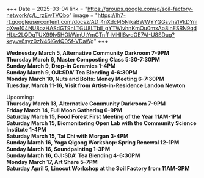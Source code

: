 +++
Date = 2025-03-04
link = "https://groups.google.com/g/soil-factory-network/c/L_rzEwTVQbo"
image = "https://lh7-rt.googleusercontent.com/docsz/AD_4nXdcI45NjkaBWWYYGGsvha1VkDYniqXve104NU8ozHASdGT9nLTGU8LTbiI_gYTWlvhnKmOu0mxAo8inESRN9qdHLtz2LQDgTUX99Iv5HOkWmUtYmCTnff-MHIl6wdOE7AI-U8SDug?key=v6syz0zN46lGvIQ0Sf-VDaWg"
+++

**Wednesday March 5, Alternative Community Darkroom 7-9PM**  
**Thursday March 6, Master Composting Class 5:30-7:30PM**  
**Sunday March 9, Drop-in Ceramics 1-4PM**  
**Sunday March 9, OJI:SDA’ Tea Blending 4-6:30PM**  
**Monday March 10, Nuts and Bolts: Money Meeting 6-7:30PM**  
**Tuesday, March 11-16,  Visit from Artist-in-Residence Landon Newton**

Upcoming:  
**Thursday March 13, Alternative Community Darkroom 7-9PM**  
**Friday March 14, Full Moon Gathering 6-9PM**  
**Saturday March 15, Food Forest First Meeting of the Year 11AM-1PM**  
**Saturday March 15, Biomonitoring Open Lab with the Community Science Institute 1-4PM**  
**Saturday March 15, Tai Chi with Morgan 3-4PM**  
**Sunday March 16, Yoga Qigong Workshop: Spring Renewal 12-1PM**  
**Sunday March 16, Soundpainting 1-3PM**  
**Sunday March 16, OJI:SDA' Tea Blending 4-6:30PM**  
**Monday March 17, Art Share 5-7PM**  
**Saturday April 5, Linocut Workshop at the Soil Factory from 11AM-3PM**   


<!--more-->